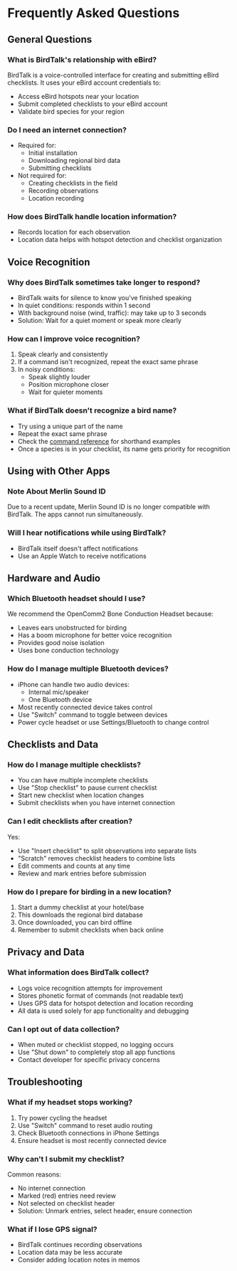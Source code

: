 # Frequently Asked Questions

## General Questions

### What is BirdTalk's relationship with eBird?
BirdTalk is a voice-controlled interface for creating and submitting eBird checklists. It uses your eBird account credentials to:
- Access eBird hotspots near your location
- Submit completed checklists to your eBird account
- Validate bird species for your region

### Do I need an internet connection?
- Required for:
  - Initial installation
  - Downloading regional bird data
  - Submitting checklists
- Not required for:
  - Creating checklists in the field
  - Recording observations
  - Location recording

### How does BirdTalk handle location information?
- Records location for each observation
- Location data helps with hotspot detection and checklist organization

## Voice Recognition

### Why does BirdTalk sometimes take longer to respond?
- BirdTalk waits for silence to know you've finished speaking
- In quiet conditions: responds within 1 second
- With background noise (wind, traffic): may take up to 3 seconds
- Solution: Wait for a quiet moment or speak more clearly

### How can I improve voice recognition?
1. Speak clearly and consistently
2. If a command isn't recognized, repeat the exact same phrase
3. In noisy conditions:
   - Speak slightly louder
   - Position microphone closer
   - Wait for quieter moments

### What if BirdTalk doesn't recognize a bird name?
- Try using a unique part of the name
- Repeat the exact same phrase
- Check the [command reference](commands/reference.md) for shorthand examples
- Once a species is in your checklist, its name gets priority for recognition

## Using with Other Apps

### Note About Merlin Sound ID
Due to a recent update, Merlin Sound ID is no longer compatible with BirdTalk. The apps cannot run simultaneously.

### Will I hear notifications while using BirdTalk?
- BirdTalk itself doesn't affect notifications
- Use an Apple Watch to receive notifications

## Hardware and Audio

### Which Bluetooth headset should I use?
We recommend the OpenComm2 Bone Conduction Headset because:
- Leaves ears unobstructed for birding
- Has a boom microphone for better voice recognition
- Provides good noise isolation
- Uses bone conduction technology

### How do I manage multiple Bluetooth devices?
- iPhone can handle two audio devices:
  - Internal mic/speaker
  - One Bluetooth device
- Most recently connected device takes control
- Use "Switch" command to toggle between devices
- Power cycle headset or use Settings/Bluetooth to change control

## Checklists and Data

### How do I manage multiple checklists?
- You can have multiple incomplete checklists
- Use "Stop checklist" to pause current checklist
- Start new checklist when location changes
- Submit checklists when you have internet connection

### Can I edit checklists after creation?
Yes:
- Use "Insert checklist" to split observations into separate lists
- "Scratch" removes checklist headers to combine lists
- Edit comments and counts at any time
- Review and mark entries before submission

### How do I prepare for birding in a new location?
1. Start a dummy checklist at your hotel/base
2. This downloads the regional bird database
3. Once downloaded, you can bird offline
4. Remember to submit checklists when back online

## Privacy and Data

### What information does BirdTalk collect?
- Logs voice recognition attempts for improvement
- Stores phonetic format of commands (not readable text)
- Uses GPS data for hotspot detection and location recording
- All data is used solely for app functionality and debugging

### Can I opt out of data collection?
- When muted or checklist stopped, no logging occurs
- Use "Shut down" to completely stop all app functions
- Contact developer for specific privacy concerns

## Troubleshooting

### What if my headset stops working?
1. Try power cycling the headset
2. Use "Switch" command to reset audio routing
3. Check Bluetooth connections in iPhone Settings
4. Ensure headset is most recently connected device

### Why can't I submit my checklist?
Common reasons:
- No internet connection
- Marked (red) entries need review
- Not selected on checklist header
- Solution: Unmark entries, select header, ensure connection

### What if I lose GPS signal?
- BirdTalk continues recording observations
- Location data may be less accurate
- Consider adding location notes in memos
